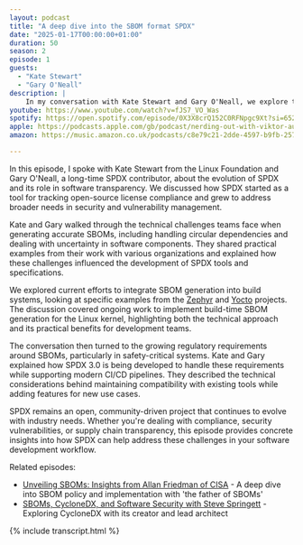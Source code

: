 ```yaml
---
layout: podcast
title: "A deep dive into the SBOM format SPDX"
date: "2025-01-17T00:00:00+01:00"
duration: 50
season: 2
episode: 1
guests:
  - "Kate Stewart"
  - "Gary O'Neall"
description: |
    In my conversation with Kate Stewart and Gary O'Neall, we explore the evolution and impact of SPDX in software transparency. From its origins in license compliance to its current role in security and vulnerability tracking, we unpack how this open standard is shaping modern software development practices. The discussion reveals fascinating insights into SBOM generation challenges and how SPDX 3.0 is being designed to meet the demands of today's CI/CD environments.
youtube: https://www.youtube.com/watch?v=fJS7_VO_Was
spotify: https://open.spotify.com/episode/0X3X8crQ152C0RFNpgc9Xt?si=652026ce49644a86
apple: https://podcasts.apple.com/gb/podcast/nerding-out-with-viktor-audio-only/id1765124230?i=1000684320045
amazon: https://music.amazon.co.uk/podcasts/c8e79c21-2dde-4597-b9fb-257ecbc2bf29/episodes/0a550b00-611e-4251-ba01-3f4cdba0dede/nerding-out-with-viktor-a-deep-dive-into-the-sbom-format-spdx-with-kate-stewart-and-gary-o'neall

---
```


In this episode, I spoke with Kate Stewart from the Linux Foundation and Gary O'Neall, a long-time SPDX contributor, about the evolution of SPDX and its role in software transparency. We discussed how SPDX started as a tool for tracking open-source license compliance and grew to address broader needs in security and vulnerability management.

Kate and Gary walked through the technical challenges teams face when generating accurate SBOMs, including handling circular dependencies and dealing with uncertainty in software components. They shared practical examples from their work with various organizations and explained how these challenges influenced the development of SPDX tools and specifications.

We explored current efforts to integrate SBOM generation into build systems, looking at specific examples from the [Zephyr](https://www.zephyrproject.org/) and [Yocto](https://www.yoctoproject.org/) projects. The discussion covered ongoing work to implement build-time SBOM generation for the Linux kernel, highlighting both the technical approach and its practical benefits for development teams.

The conversation then turned to the growing regulatory requirements around SBOMs, particularly in safety-critical systems. Kate and Gary explained how SPDX 3.0 is being developed to handle these requirements while supporting modern CI/CD pipelines. They described the technical considerations behind maintaining compatibility with existing tools while adding features for new use cases.

SPDX remains an open, community-driven project that continues to evolve with industry needs. Whether you're dealing with compliance, security vulnerabilities, or supply chain transparency, this episode provides concrete insights into how SPDX can help address these challenges in your software development workflow.

Related episodes:
* [Unveiling SBOMs: Insights from Allan Friedman of CISA](/podcast/S01E16) - A deep dive into SBOM policy and implementation with 'the father of SBOMs'
* [SBOMs, CycloneDX, and Software Security with Steve Springett](/podcast/S01E22) - Exploring CycloneDX with its creator and lead architect

{% include transcript.html %}
